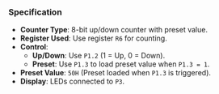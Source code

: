 ### **Specification**

- **Counter Type**: 8-bit up/down counter with preset value.
- **Register Used**: Use register `R6` for counting.
- **Control**:
    - **Up/Down**: Use `P1.2` (1 = Up, 0 = Down).
    - **Preset**: Use `P1.3` to load preset value when `P1.3 = 1`.
- **Preset Value**: `50H` (Preset loaded when `P1.3` is triggered).
- **Display**: LEDs connected to `P3`.
